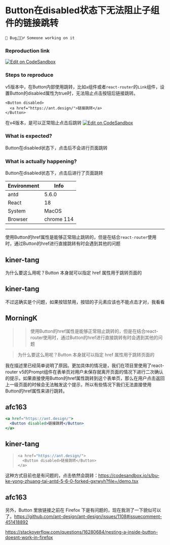 # Button在disabled状态下无法阻止子组件的链接跳转

`🐛 Bug`,`👷🏻‍♂️ Someone working on it`

### Reproduction link

[![Edit on CodeSandbox](https://codesandbox.io/static/img/play-codesandbox.svg)](https://codesandbox.io/s/bu-ke-yong-zhuang-tai-antd-5-6-0-forked-c8672m?file=/demo.tsx)

### Steps to reproduce

v5版本中，在Button内部使用跳转，比如`a`组件或者`react-router`的`Link`组件，设置Button的disabled属性为true时，无法阻止点击按钮后链接跳转。

```
<Button disabled>
  <a href="https://ant.design/">链接跳转</a>
</Button>
```

在v4版本，是可以正常阻止点击后跳转
[![Edit on CodeSandbox](https://codesandbox.io/static/img/play-codesandbox.svg)](https://codesandbox.io/s/bu-ke-yong-zhuang-tai-antd-4-24-10-forked-24qzr5?file=/demo.tsx:142-214)

### What is expected?

Button在disabled状态下，点击后不会进行页面跳转

### What is actually happening?

Button在disabled状态下，点击后进行了页面跳转

| Environment | Info       |
| ----------- | ---------- |
| antd        | 5.6.0      |
| React       | 18         |
| System      | MacOS      |
| Browser     | chrome 114 |

---

使用Button的href属性是能够正常阻止跳转的，但是在结合`react-router`使用时，通过Button的href进行直接跳转有时会遇到其他的问题

<!-- generated by ant-design-issue-helper. DO NOT REMOVE -->

## kiner-tang

为什么要这么用呢？Button 本身就可以指定 href 属性用于跳转页面的

## kiner-tang

不过这确实是个问题，如果按钮禁用，按钮的子元素应该也不能点击才对，我看看

## MorningK

> > 使用Button的href属性是能够正常阻止跳转的，但是在结合react-router使用时，通过Button的href进行直接跳转有时会遇到其他的问题

> 为什么要这么用呢？Button 本身就可以指定 href 属性用于跳转页面的

我在描述里已经简单说明了原因。更加具体的情况是，我们在项目里使用了react-router v5的Prompt组件在表单页对用户未保存就离开页面的情况下进行二次确认的提示，如果直接使用Button的href属性跳转到这个表单页，那么在用户点击返回上一级页面的时候会无法触发这个提示，所以有些情况下我们无法直接使用Button的href属性来进行跳转。

## afc163

```jsx
<a href="https://ant.design/">
  <Button disabled>链接跳转</Button>
</a>
```

## kiner-tang

> ```js
> <a href="https://ant.design/">
>   <Button disabled>链接跳转</Button>
> </a>
> ```

这种方式目前也是有问题的，点击依然会跳转：https://codesandbox.io/s/bu-ke-yong-zhuang-tai-antd-5-6-0-forked-gxrwyh?file=/demo.tsx

## afc163

另外，Button 里放链接之前在 Firefox 下是有问题的，现在我测了一下貌似可以了。https://github.com/ant-design/ant-design/issues/1108#issuecomment-451418892

https://stackoverflow.com/questions/16280684/nesting-a-inside-button-doesnt-work-in-firefox
